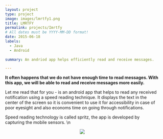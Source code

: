 ```yaml
---
layout: project
type: project
image: images/lmrtfy1.png
title: LMRTFY
permalink: projects/Imrtfy
# All dates must be YYYY-MM-DD format!
date: 2015-06-18
labels:
  - Java
  - Android
  
summary: An andriod app helps efficiently read and receive messages.

---
```

**It often happens that we do not have enough time to read messages. With this app, we will be able to read and receive messages more easily.**
  
Let me read that for you - is an android app that helps to read any received notification using a speed reading technique.
It displays the text in the center of the screen so it is convenient to use it for accessibility in case of poor eyesight and also economs time on going through notifications.

Speed reading technology is called spritz, the app is developed by capturing the mobile sensors.
\n

<p align="center">
  

<img src="https://li-jj.github.io/images/LMRTFY.gif">
</p>


